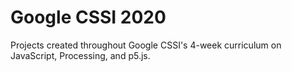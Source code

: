 # Google CSSI 2020

Projects created throughout Google CSSI's 4-week curriculum on JavaScript, Processing, and p5.js.